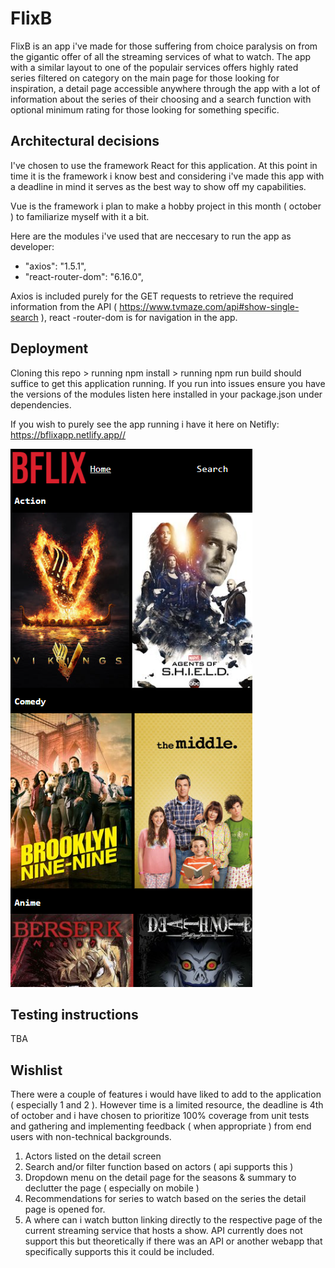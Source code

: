 <h1>FlixB</h1> 
FlixB is an app i've made for those suffering from choice paralysis on from the gigantic offer of all the streaming services of what to watch. The app with a similar layout to one of the populair services offers highly rated series filtered on category on the main page for those looking for inspiration, a detail page accessible anywhere through the app with a lot of information about the series of their choosing and a search function with optional minimum rating for those looking for something specific.

<h2>Architectural decisions</h2>
I've chosen to use the framework React for this application. At this point in time it is the framework i know best and considering i've made this app with a deadline in mind it serves as the best way to show off my capabilities.

Vue is the framework i plan to make a hobby project in this month ( october ) to familiarize myself with it a bit. 

Here are the modules i've used that are neccesary to run the app as developer:

* "axios": "1.5.1",
* "react-router-dom": "6.16.0",

Axios is included purely for the GET requests to retrieve the required information from the API ( https://www.tvmaze.com/api#show-single-search ), react -router-dom is for navigation in the app. 

<h2>Deployment</h2>
Cloning this repo > running npm install > running npm run build should suffice to get this application running.
If you run into issues ensure you have the versions of the modules listen here installed in your package.json under dependencies.

If you wish to purely see the app running i have it here on Netifly: https://bflixapp.netlify.app// 

![src](/src/assets/pictures/Example%20FlixB.PNG)

<h2>Testing instructions</h2>
TBA


<h2>Wishlist</h2>
There were a couple of features i would have liked to add to the application ( especially 1 and 2 ). However time is a limited resource, the deadline is 4th of october and i have chosen to prioritize 100% coverage from unit tests and gathering and implementing feedback ( when appropriate ) from end users with non-technical backgrounds.  

1. Actors listed on the detail screen
2. Search and/or filter function based on actors ( api supports this )
3. Dropdown menu on the detail page for the seasons & summary to declutter the page ( especially on mobile )
4. Recommendations for series to watch based on the series the detail page is opened for.
5. A where can i watch button linking directly to the respective page of the current streaming service that hosts a show. API currently does not support this but theoretically if there was an API or another webapp that specifically supports this it could be included.